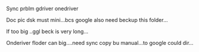 Sync prblm gdriver onedriver

Doc pic dsk  must mini...bcs google also need beckup this folder...

If too big ..ggl beck is very long...


Onderiver floder can big....need sync copy bu manual...to google could dir...
